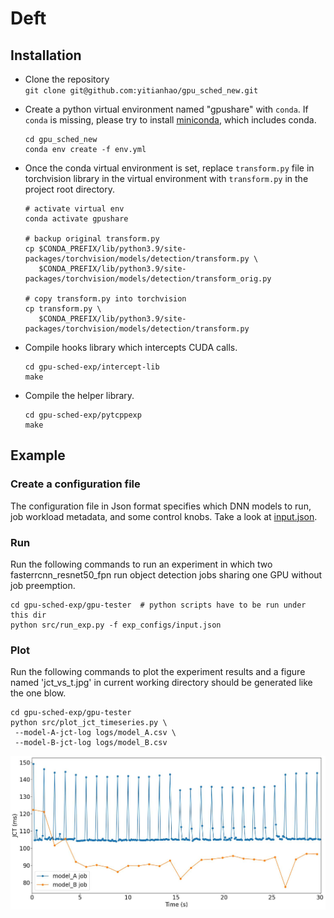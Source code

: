# Deft
## Installation
- Clone the repository  
`git clone git@github.com:yitianhao/gpu_sched_new.git`

- Create a python virtual environment named "gpushare" with `conda`. If `conda` is missing, please
try to install [miniconda](https://docs.conda.io/en/main/miniconda.html), which
includes conda.
    ```
    cd gpu_sched_new
    conda env create -f env.yml
    ```
- Once the conda virtual environment is set, replace `transform.py` file in 
torchvision library in the virtual environment with `transform.py` in the 
project root directory. 
    ```
    # activate virtual env
    conda activate gpushare 

    # backup original transform.py
    cp $CONDA_PREFIX/lib/python3.9/site-packages/torchvision/models/detection/transform.py \
       $CONDA_PREFIX/lib/python3.9/site-packages/torchvision/models/detection/transform_orig.py

    # copy transform.py into torchvision
    cp transform.py \
       $CONDA_PREFIX/lib/python3.9/site-packages/torchvision/models/detection/transform.py
    ```

- Compile hooks library which intercepts CUDA calls.
    ```
    cd gpu-sched-exp/intercept-lib
    make
    ```
- Compile the helper library.
    ```
    cd gpu-sched-exp/pytcppexp
    make
    ```
## Example

### Create a configuration file
The configuration file in Json format specifies which DNN models to run, job
workload metadata, and some control knobs. 
Take a look at [input.json](./gpu-sched-exp/gpu-tester/exp_configs/input.json).

### Run
Run the following commands to run an experiment in which two fasterrcnn_resnet50_fpn
run object detection jobs sharing one GPU without job preemption.
```
cd gpu-sched-exp/gpu-tester  # python scripts have to be run under this dir
python src/run_exp.py -f exp_configs/input.json
```

### Plot
Run the following commands to plot the experiment results and a figure named 
'jct_vs_t.jpg' in current working directory should be generated like the one blow.
```
cd gpu-sched-exp/gpu-tester
python src/plot_jct_timeseries.py \
 --model-A-jct-log logs/model_A.csv \
 --model-B-jct-log logs/model_B.csv
```

![alt text](./img/jct_vs_t.jpg)
